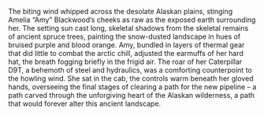 The biting wind whipped across the desolate Alaskan plains, stinging Amelia “Amy” Blackwood’s cheeks as raw as the exposed earth surrounding her.  The setting sun cast long, skeletal shadows from the skeletal remains of ancient spruce trees, painting the snow-dusted landscape in hues of bruised purple and blood orange.  Amy, bundled in layers of thermal gear that did little to combat the arctic chill, adjusted the earmuffs of her hard hat, the breath fogging briefly in the frigid air.  The roar of her Caterpillar D9T, a behemoth of steel and hydraulics, was a comforting counterpoint to the howling wind.  She sat in the cab, the controls warm beneath her gloved hands, overseeing the final stages of clearing a path for the new pipeline – a path carved through the unforgiving heart of the Alaskan wilderness, a path that would forever alter this ancient landscape.
